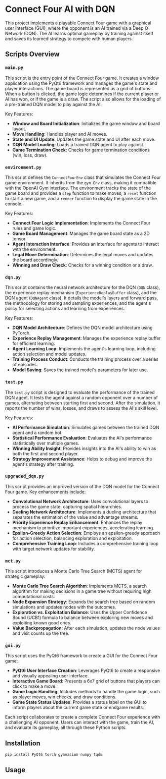 # Connect Four AI with DQN

This project implements a playable Connect Four game with a graphical user interface (GUI), where the opponent is an AI trained via a Deep Q-Network (DQN). The AI learns optimal gameplay by training against itself and saves its learned strategy to compete with human players.

## Scripts Overview

### `main.py`

This script is the entry point of the Connect Four game. It creates a window application using the PyQt6 framework and manages the game's state and player interactions. The game board is represented as a grid of buttons. When a button is clicked, the game logic determines if the current player or AI has won, or if the game is a draw. The script also allows for the loading of a pre-trained DQN model to play against the AI.

Key Features:
- **Window and Board Initialization**: Initializes the game window and board layout.
- **Move Handling**: Handles player and AI moves.
- **State and UI Update**: Updates the game state and UI after each move.
- **DQN Model Loading**: Loads a trained DQN agent to play against.
- **Game Termination Check**: Checks for game termination conditions (win, loss, draw).

### `environment.py`

This script defines the `ConnectFourEnv` class that simulates the Connect Four game environment. It inherits from the `gym.Env` class, making it compatible with the OpenAI Gym interface. The environment tracks the state of the game board and provides a `step` function to make moves, a `reset` function to start a new game, and a `render` function to display the game state in the console.

Key Features:
- **Connect Four Logic Implementation**: Implements the Connect Four rules and game logic.
- **Game Board Management**: Manages the game board state as a 2D tensor.
- **Agent Interaction Interface**: Provides an interface for agents to interact with the environment.
- **Legal Move Determination**: Determines the legal moves and updates the board accordingly.
- **Winning and Draw Check**: Checks for a winning condition or a draw.

### `dqn.py`

This script contains the neural network architecture for the DQN (`DQN` class), the experience replay mechanism (`ExperienceReplayBuffer` class), and the DQN agent (`DQNAgent` class). It details the model's layers and forward pass, the methodology for storing and sampling experiences, and the agent's policy for selecting actions and learning from experiences.

Key Features:
- **DQN Model Architecture**: Defines the DQN model architecture using PyTorch.
- **Experience Replay Management**: Manages the experience replay buffer for efficient learning.
- **Agent Learning Loop**: Implements the agent's learning loop, including action selection and model updates.
- **Training Process Conduct**: Conducts the training process over a series of episodes.
- **Model Saving**: Saves the trained model's parameters for later use.

### `test.py`

The `test.py` script is designed to evaluate the performance of the trained DQN agent. It tests the agent against a random opponent over a number of games, alternating between starting first and second. After the simulation, it reports the number of wins, losses, and draws to assess the AI's skill level.

Key Features:
- **AI Performance Simulation**: Simulates games between the trained DQN agent and a random bot.
- **Statistical Performance Evaluation**: Evaluates the AI's performance statistically over multiple games.
- **Winning Ability Insight**: Provides insights into the AI's ability to win as both the first and second player.
- **Strategy Improvement Assistance**: Helps to debug and improve the agent's strategy after training.

### `upgraded_dqn.py`

This script provides an improved version of the DQN model for the Connect Four game. Key enhancements include:

- **Convolutional Network Architecture**: Uses convolutional layers to process the game state, capturing spatial hierarchies.
- **Dueling Network Architecture**: Implements a dueling architecture that separates the estimation of the value and advantage streams.
- **Priority Experience Replay Enhancement**: Enhances the replay mechanism to prioritize important experiences, accelerating learning.
- **Epsilon-Greedy Action Selection**: Employs an epsilon-greedy approach for action selection, balancing exploration and exploitation.
- **Comprehensive Training Loop**: Includes a comprehensive training loop with target network updates for stability.

### `mct.py`

This script introduces a Monte Carlo Tree Search (MCTS) agent for strategic gameplay:

- **Monte Carlo Tree Search Algorithm**: Implements MCTS, a search algorithm for making decisions in a game tree without requiring high computational costs.
- **Node Expansion Strategy**: Expands the search tree based on random simulations and updates nodes with the outcomes.
- **Exploration vs. Exploitation Balance**: Uses the Upper Confidence Bound (UCB1) formula to balance between exploring new moves and exploiting known good ones.
- **Value Backpropagation**: After each simulation, updates the node values and visit counts up the tree.

### `gui.py`

This script uses the PyQt6 framework to create a GUI for the Connect Four game:

- **PyQt6 User Interface Creation**: Leverages PyQt6 to create a responsive and visually appealing user interface.
- **Interactive Game Board**: Presents a 6x7 grid of buttons that players can click to make a move.
- **Game Logic Handling**: Includes methods to handle the game logic, such as player moves, win checks, and draw conditions.
- **Game State Status Updates**: Provides a status label on the GUI to inform players about the current game state or endgame results.

Each script collaborates to create a complete Connect Four experience with a challenging AI opponent. Users can interact with the game, train the AI, and evaluate its gameplay, all through these Python scripts.

## Installation

```
pip install PyQt6 torch gymnasium numpy tqdm
```

## Usage

